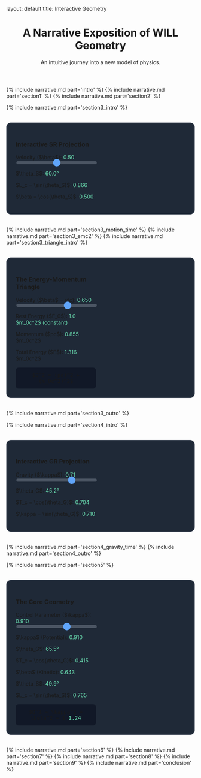 layout: default title: Interactive Geometry<style>/* Styles for interactive cards, sliders, etc. */.interactive-card {background-color: #1f2937;border: 1px solid #374151;border-radius: 0.75rem;padding: 1.5rem;margin: 2rem 0;display: grid;grid-template-columns: 1fr;gap: 1.5rem;align-items: center;}@media (min-width: 768px) {.interactive-card {grid-template-columns: 1fr 1fr;}}.highlight { color: #6ee7b7; }.slider {width: 100%;-webkit-appearance: none;height: 8px;background: #4b5563;border-radius: 5px;outline: none;}.slider::-webkit-slider-thumb {-webkit-appearance: none;appearance: none;width: 20px;height: 20px;background: #60a5fa;cursor: pointer;border-radius: 50%;}.slider::-moz-range-thumb {width: 20px;height: 20px;background: #60a5fa;cursor: pointer;border-radius: 50%;}.equation-box {background-color: #111827;padding: 0.75rem 1rem;border-radius: 0.5rem;margin-top: 1rem;text-align: center;font-family: monospace;}</style><main class="max-w-4xl mx-auto p-4 sm:p-6 lg:p-8"><header class="text-center mb-12">
    <h1 class="text-4xl md:text-5xl font-bold mb-4">A Narrative Exposition of WILL Geometry</h1>
    <p class="text-xl text-gray-400">An intuitive journey into a new model of physics.</p>
</header>

{% include narrative.md part='intro' %}
{% include narrative.md part='section1' %}
{% include narrative.md part='section2' %}

<!-- Section 3: Special Relativity -->
{% include narrative.md part='section3_intro' %}

<!-- Chart 1: Beta Circle -->
<div class="interactive-card">
    <div>
        <h3 class="text-2xl font-bold mb-4 text-gray-100">Interactive SR Projection</h3>
        <label for="beta-slider" class="font-semibold text-gray-200">Velocity ($\beta$): <span id="beta-value" class="highlight font-bold">0.50</span></label>
        <input type="range" min="0" max="1" value="0.5" step="0.01" class="slider mt-2 mb-4" id="beta-slider">
        <div class="space-y-2 text-lg">
            <p>$\theta_S$: <span id="theta-s-value" class="highlight">60.0°</span></p>
            <p>$L_c = \sin(\theta_S)$: <span id="lc-value" class="highlight">0.866</span></p>
            <p>$\beta = \cos(\theta_S)$: <span id="beta-cos-value" class="highlight">0.500</span></p>
        </div>
    </div>
    <div><canvas id="betaCircleChart"></canvas></div>
</div>

{% include narrative.md part='section3_motion_time' %}
{% include narrative.md part='section3_emc2' %}
{% include narrative.md part='section3_triangle_intro' %}

<!-- Chart 2: Energy-Momentum Triangle -->
<div class="interactive-card">
    <div>
        <h3 class="text-2xl font-bold mb-4 text-gray-100">The Energy-Momentum Triangle</h3>
        <label for="emc2-beta-slider" class="font-semibold text-gray-200">Velocity ($\beta$ = v/c): <span id="emc2-beta-value" class="highlight font-bold">0.650</span></label>
        <input type="range" min="0" max="0.999" value="0.65" step="0.001" class="slider mt-2 mb-6" id="emc2-beta-slider">
        <div class="space-y-3 text-lg">
            <p>Rest Energy ($E_0$): <span class="highlight">1.0 $m_0c^2$ (constant)</span></p>
            <p>Momentum ($pc$): <span id="emc2-pc-value" class="highlight">0.855</span> $m_0c^2$</p>
            <p>Total Energy ($E$): <span id="emc2-energy-value" class="highlight">1.316</span> $m_0c^2$</p>
        </div>
        <div class="equation-box text-lg mt-4">$E^2 = (pc)^2 + (m_0c^2)^2$</div>
    </div>
    <div><canvas id="emc2-canvas"></canvas></div>
</div>

{% include narrative.md part='section3_outro' %}

<!-- Section 4: General Relativity -->
{% include narrative.md part='section4_intro' %}

<!-- Chart 3: Kappa Circle -->
<div class="interactive-card">
    <div>
        <h3 class="text-2xl font-bold mb-4 text-gray-100">Interactive GR Projection</h3>
        <label for="kappa-slider" class="font-semibold text-gray-200">Gravity ($\kappa$): <span id="kappa-value" class="highlight font-bold">0.71</span></label>
        <input type="range" min="0" max="1" value="0.71" step="0.01" class="slider mt-2 mb-4" id="kappa-slider">
        <div class="space-y-2 text-lg">
            <p>$\theta_G$: <span id="theta-g-value" class="highlight">45.2°</span></p>
            <p>$T_c = \cos(\theta_G)$: <span id="tc-value" class="highlight">0.704</span></p>
            <p>$\kappa = \sin(\theta_G)$: <span id="kappa-sin-value" class="highlight">0.710</span></p>
        </div>
    </div>
    <div><canvas id="kappaCircleChart"></canvas></div>
</div>

{% include narrative.md part='section4_gravity_time' %}
{% include narrative.md part='section4_outro' %}

<!-- Section 5: Unification -->
{% include narrative.md part='section5' %}

<!-- Chart 4: Unified Beta-Kappa Plane -->
<div class="interactive-card">
    <div>
        <h3 class="text-2xl font-bold mb-4 text-gray-100">The Core Geometry</h3>
        <label for="unified-slider" class="font-semibold text-gray-200">Control Parameter ($\kappa$): <span id="unified-kappa-main-value" class="highlight font-bold">0.910</span></label>
        <input type="range" min="0" max="1.414" value="0.91" step="0.001" class="slider mt-2 mb-4" id="unified-slider">
        <div class="grid grid-cols-2 gap-4 text-lg">
            <div>
                <p>$\kappa$ (Potential): <span id="unified-kappa-value" class="highlight">0.910</span></p>
                <p>$\theta_G$: <span id="unified-theta-g-value" class="highlight">65.5°</span></p>
                <p>$T_c = \cos(\theta_G)$: <span id="unified-tc-value" class="highlight">0.415</span></p>
            </div>
            <div>
                <p>$\beta$ (Kinetic): <span id="unified-beta-value" class="highlight">0.643</span></p>
                <p>$\theta_S$: <span id="unified-theta-s-value" class="highlight">49.9°</span></p>
                <p>$L_c = \sin(\theta_S)$: <span id="unified-lc-value" class="highlight">0.765</span></p>
            </div>
        </div>
        <div class="equation-box text-lg mt-4">$Q^2 = \kappa^2 + \beta^2 = $ <span id="q-squared-value" class="highlight">1.24</span></div>
    </div>
    <div><canvas id="unifiedBetaKappaChart"></canvas></div>
</div>

<!-- Remaining Sections -->
{% include narrative.md part='section6' %}
{% include narrative.md part='section7' %}
{% include narrative.md part='section8' %}
{% include narrative.md part='section9' %}
{% include narrative.md part='conclusion' %}
</main><!-- Load the interactive chart logic --><script src="{{ '/assets/js/will-charts.js' | relative_url }}"></script>
